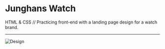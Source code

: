 # Junghans Watch

HTML &amp; CSS // Practicing front-end with a landing page design for a watch brand.

---

![Design](https://raw.githubusercontent.com/mathcrln/junghans-watch/master/design/Desktop.png)
